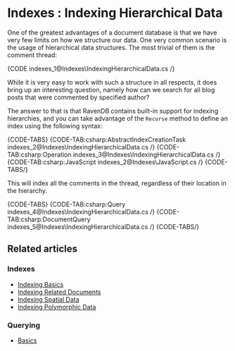 # Indexes : Indexing Hierarchical Data

One of the greatest advantages of a document database is that we have very few limits on how we structure our data. One very common scenario is the usage of hierarchical data structures. The most trivial of them is the comment thread:

{CODE indexes_1@Indexes\IndexingHierarchicalData.cs /}

While it is very easy to work with such a structure in all respects, it does bring up an interesting question, namely how can we search for all blog posts that were commented by specified author?

The answer to that is that RavenDB contains built-in support for indexing hierarchies, and you can take advantage of the `Recurse` method to define an index using the following syntax:

{CODE-TABS}
{CODE-TAB:csharp:AbstractIndexCreationTask indexes_2@Indexes\IndexingHierarchicalData.cs /}
{CODE-TAB:csharp:Operation indexes_3@Indexes\IndexingHierarchicalData.cs /}
{CODE-TAB:csharp:JavaScript indexes_2@Indexes\JavaScript.cs /}
{CODE-TABS/}

This will index all the comments in the thread, regardless of their location in the hierarchy.

{CODE-TABS}
{CODE-TAB:csharp:Query indexes_4@Indexes\IndexingHierarchicalData.cs /}
{CODE-TAB:csharp:DocumentQuery indexes_5@Indexes\IndexingHierarchicalData.cs /}
{CODE-TABS/}

## Related articles

### Indexes

- [Indexing Basics](../indexes/indexing-basics)
- [Indexing Related Documents](../indexes/indexing-related-documents)
- [Indexing Spatial Data](../indexes/indexing-spatial-data)
- [Indexing Polymorphic Data](../indexes/indexing-polymorphic-data)

### Querying 

- [Basics](../indexes/querying/basics)
